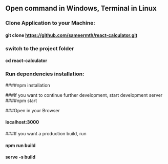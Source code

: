 ## Open command in Windows, Terminal in Linux

### Clone Application to your Machine:
#### git clone https://github.com/sameermth/react-calculator.git

### switch to the project folder
#### cd react-calculator

### Run dependencies installation:
####npm installation

###If you want to continue further development, start development server
####npm start

###Open in your Browser
#### localhost:3000 

###If you want a production build, run

#### npm run build
#### serve -s build